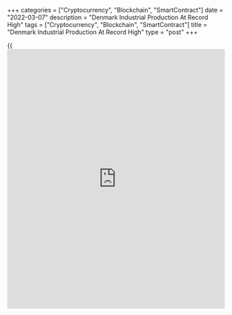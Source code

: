 +++
categories = ["Cryptocurrency", "Blockchain", "SmartContract"]
date = "2022-03-07"
description = "Denmark Industrial Production At Record High"
tags = ["Cryptocurrency", "Blockchain", "SmartContract"]
title = "Denmark Industrial Production At Record High"
type = "post"
+++

{{<iframe id="large-banner" src="https://www.bounty.group/#slide=13.0" width="100%" height="600" scrolling="no" style="border: 0px solid rgb(216, 221, 230); border-radius: 3px;">}}

Denmark's industrial production rose to a record high in January after
falling in the previous month, figures from Statistics Denmark showed on
Monday.

Industrial production rose a seasonally adjusted 2.2 percent month-on-
month in January, after a 1.1 percent fall in December. In November,
output rose 2.8 percent.

Production of wood and paper industry, printing works grew 13.1 percent
monthly in January and those of metal industry gained 9.2 percent.
Production of machinery industry rose 8.7 percent.

The industrial turnover rose 3.9 percent month-on-month in January.

For the three months ended in January, the industrial production rose
2.7 percent.

For comments and feedback [contact](https://www.playgroundfx.com/contact/): editorial@rtt[news](https://www.letsplayfx.com/blog/forex-news-website/).com

[Economic News][1]

 **What parts of the world are seeing the best (and worst) economic
performances lately? Click[here][2] to check out our [Econ Scorecard][2]
and find out! See up-to-the-moment [ranking](https://www.playgroundfx.com/blog/crypto-exchange-ranking/)s for the best and worst
performers in [GDP][3], [unemployment rate][4], [inflation][2] and much
more.**

   1. www.rtt[news](https://www.letsplayfx.com/blog/forex-news-website/).com/Content/EconomicNews.aspx
   2. www.rtt[news](https://www.letsplayfx.com/blog/forex-news-website/).com/economic-scorecard/world-rank/CPI/highest-performance.aspx
   3. www.rtt[news](https://www.letsplayfx.com/blog/forex-news-website/).com/economic-scorecard/world-rank/GDP/highest-performance.aspx
   4. www.rtt[news](https://www.letsplayfx.com/blog/forex-news-website/).com/economic-scorecard/world-rank/unemployment-rate/lowest-performance.aspx